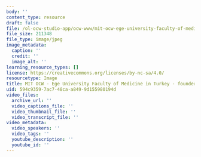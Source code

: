 ```yaml
---
body: ''
content_type: resource
draft: false
file: /ol-ocw-studio-app/ocw-www/mit-ocw-ege-university-faculty-of-medicine-in-turkey-founders2.jpg
file_size: 211348
file_type: image/jpeg
image_metadata:
  caption: ''
  credit: ''
  image_alt: ''
learning_resource_types: []
license: https://creativecommons.org/licenses/by-nc-sa/4.0/
resourcetype: Image
title: MIT OCW - Ege University Faculty of Medicine in Turkey - founders.jpg
uid: 594c9359-7ac7-48ca-a849-9d155980194d
video_files:
  archive_url: ''
  video_captions_file: ''
  video_thumbnail_file: ''
  video_transcript_file: ''
video_metadata:
  video_speakers: ''
  video_tags: ''
  youtube_description: ''
  youtube_id: ''
---
```


